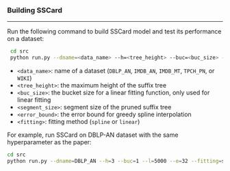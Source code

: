 ### Building SSCard

---

Run the following command to build SSCard model and test its performance on a dataset:

```bash
 cd src
 python run.py --dname=<data_name> --h=<tree_height> --buc=<buc_size> --l=<segment_size> --e=<error_bound> --fitting=<fitting_method>
```

- `<data_name>`: name of a dataset (`DBLP_AN`, `IMDB_AN`, `IMDB_MT`, `TPCH_PN`, or `WIKI`)
- `<tree_height>`: the maximum height of the suffix tree
- `<buc_size>`: the bucket size for a linear fitting function, only used for linear fitting
- `<segment_size>`: segment size of the pruned suffix tree
- `<error_bound>`: the error bound for greedy spline interpolation
- `<fitting>`: fitting method (`spline` or `linear`)



For example, run SSCard on DBLP-AN dataset with the same hyperparameter as the paper:

```bash
cd src
python run.py --dname=DBLP_AN --h=3 --buc=1 --l=5000 --e=32 --fitting=spine
```

